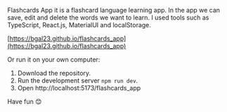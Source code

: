 Flashcards App it is a flashcard language learning app.
In the app we can save, edit and delete the words we want to learn.
I used tools such as TypeScript, React.js, MaterialUI and localStorage.

<a>[https://bgal23.github.io/flashcards_app](https://bgal23.github.io/flashcards_app)</a>

Or run it on your own computer:

<ol>
<li>Download the repository.</li>
<li>Run the development server <code>npm run dev</code>.</li>
<li>Open <a>http://localhost:5173/flashcards_app</a></li>
</ol>

Have fun 😊

